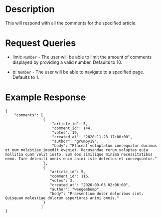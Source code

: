 # Description

This will respond with all the comments for the specified article.

# Request Queries

- limit: `Number` - The user will be able to limit the amount of comments displayed by providing a valid number. Defaults to 10.

- p: `Number` - The user will be able to navigate to a specified page. Defaults to 1.

# Example Response

```
{
    "comments": [
                 {
                     "article_id": 5,
                     "comment_id": 144,
                     "votes": 19,
                     "created_at": "2020-11-23 17:00:00",
                     "author": "grumpy19",
                     "body": "Placeat voluptatum consequatur ducimus et eum molestiae impedit eveniet. Recusandae rerum voluptas quia mollitia quam velit iusto. Eum eos similique minima necessitatibus nemo. Iure deleniti omnis enim animi iste delectus et consequuntur."
                 },
                 {
                    "article_id": 5,
                    "comment_id": 116,
                    "votes": 3,
                    "created_at": "2020-09-03 02:06:00",
                    "author": "weegembump",
                    "body": "Praesentium dolor doloribus sint. Quisquam molestiae dolorum asperiores animi omnis."
                 }
                ]
}

```
